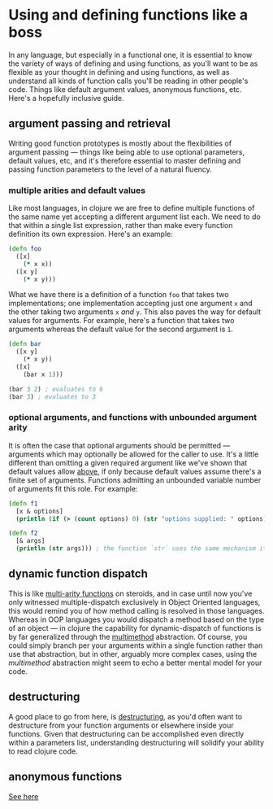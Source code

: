 # Using and defining functions like a boss

In any language, but especially in a functional one, it is essential to know the variety of ways of defining and using functions, as you'll want to be as flexible as your thought in defining and using functions, as well as understand all kinds of function calls you'll be reading in other people's code. Things like default argument values, anonymous functions, etc. Here's a hopefully inclusive guide.

## argument passing and retrieval
Writing good function prototypes is mostly about the flexibilities of argument passing ― things like being able to use optional parameters, default values, etc, and it's therefore essential to master defining and passing function parameters to the level of a natural fluency.

### multiple arities and default values
Like most languages, in clojure we are free to define multiple functions of the same name yet accepting a different argument list each. We need to do that within a single list expression, rather than make every function definition its own expression. Here's an example:

```clojure
(defn foo
  ([x]
    (* x x))
  ([x y]
    (* x y)))
```

What we have there is a definition of a function `foo` that takes two implementations; one implementation accepting just one argument `x` and the other taking two arguments `x` _and_ `y`. This also paves the way for default values for arguments. For example, here's a function that takes two arguments whereas the default value for the second argument is `1`.

```clojure
(defn bar
  ([x y]
    (* x y))
  ([x]
    (bar x 1)))

(bar 3 2) ; evaluates to 6
(bar 3) ; evaluates to 3
```

### optional arguments, and functions with unbounded argument arity
It is often the case that optional arguments should be permitted ― arguments which may optionally be allowed for the caller to use. It's a little different than omitting a given required argument like we've shown that default values allow [above](#multiple-arities-and-default-values), if only because default values assume there's a finite set of arguments. Functions admitting an unbounded variable number of arguments fit this role. For example:

```clojure
(defn f1
  [x & options]
  (println (if (> (count options) 0) (str "options supplied: " options) "no options supplied")))

(defn f2
  [& args]
  (println (str args))) ; the function `str` uses the same mechanism itself
```

## dynamic function dispatch
This is like [multi-arity functions](#multiple-arities-and-default-values) on steroids, and in case until now you've only witnessed multiple-dispatch exclusively in Object Oriented languages, this would remind you of how method calling is resolved in those languages. Whereas in OOP languages you would dispatch a method based on the type of an object ― in clojure the capability for dynamic-dispatch of functions is by far generalized through the [multimethod](https://clojure.org/reference/multimethods) abstraction. Of course, you could simply branch per your arguments within a single function rather than use that abstraction, but in other, arguably more complex cases, using the _multimethod_ abstraction might seem to echo a better mental model for your code.

## destructuring
A good place to go from here, is [destructuring](assignment-by-destructuring.md), as you'd often want to destructure from your function arguments or elsewhere inside your functions. Given that destructuring can be accomplished even directly within a parameters list, understanding destructuring will solidify your ability to read clojure code.

## anonymous functions
[See here](anonymous-functions.md)
